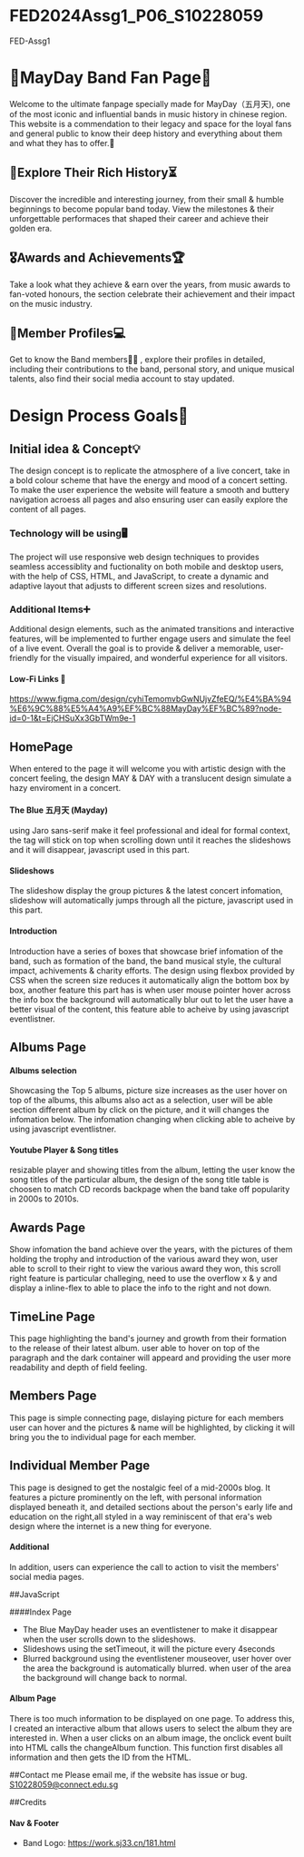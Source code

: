 # FED2024Assg1_P06_S10228059
FED-Assg1


# 🎸MayDay Band Fan Page🎵

Welcome to the ultimate fanpage specially made for MayDay（五月天), one of the most iconic and influential bands in music history in chinese region. This website is a commendation to their legacy and space for the loyal fans and general public to know their deep history and everything about them and what they has to offer.🤩

## 🛞Explore Their Rich History⏳
Discover the incredible and interesting journey, from their small & humble beginnings to become popular band today. View the milestones & their unforgettable performaces that shaped their career and achieve their golden era.

## 🎖Awards and Achievements🏆
Take a look what they achieve & earn over the years, from music awards to fan-voted honours, the section celebrate their achievement and their impact on the music industry.

## 📱Member Profiles💻
Get to know the Band members👨‍🎤 , explore their profiles in detailed, including their contributions to the band, personal story, and unique musical talents, also find their social media account to stay updated.

# Design Process Goals🎨

## Initial idea & Concept💡
The design concept is to replicate the atmosphere of a live concert, take in a bold colour scheme that have the energy and mood of a concert setting.
To make the user experience the website will feature a smooth and buttery navigation acroess all pages and also ensuring user can easily explore the content of all pages.

### Technology will be using🖥
The project will use responsive web design techniques to provides seamless accessiblity and fuctionality on both mobile and desktop users, with the help of CSS, HTML, and JavaScript, to create a dynamic and adaptive layout that adjusts to different screen sizes and resolutions.

### Additional Items➕
Additional design elements, such as the animated transitions and interactive features, will be implemented to further engage users and simulate the feel of a live event. Overall the goal is to provide & deliver a memorable, user-friendly for the visually impaired, and wonderful experience for all visitors.

#### Low-Fi Links 🔎
https://www.figma.com/design/cyhiTemomvbGwNUjvZfeEQ/%E4%BA%94%E6%9C%88%E5%A4%A9%EF%BC%88MayDay%EF%BC%89?node-id=0-1&t=EjCHSuXx3GbTWm9e-1



## HomePage
When entered to the page it will welcome you with artistic design with the concert feeling, the design MAY & DAY with a translucent design simulate a hazy enviroment in a concert. 

#### The Blue 五月天 (Mayday) 
using Jaro sans-serif make it feel professional and ideal for formal context, the tag will stick on top when scrolling down until it reaches the slideshows and it will disappear, javascript used in this part.

#### Slideshows
The slideshow display the group pictures & the latest concert infomation, slideshow will automatically jumps through all the picture, javascript used in this part.

#### Introduction
Introduction have a series of boxes that showcase brief infomation of the band, such as formation of the band, the band musical style, the cultural impact, achivements & charity efforts. The design using flexbox provided by CSS when the screen size reduces it automatically align the bottom box by box, another feature this part has is when user mouse pointer hover across the info box the background will automatically blur out to let the user have a better visual of the content, this feature able to acheive by using javascript eventlistner.

## Albums Page
#### Albums selection
Showcasing the Top 5 albums, picture size increases as the user hover on top of the albums, this albums also act as a selection, user will be able section different album by click on the picture, and it will changes the infomation below. The infomation changing when clicking able to acheive by using javascript eventlistner.

#### Youtube Player & Song titles
resizable player and showing titles from the album, letting the user know the song titles of the particular album, the design of the song title table is choosen to match CD records backpage when the band take off popularity in 2000s to 2010s.

## Awards Page
Show infomation the band achieve over the years, with the pictures of them holding the trophy and introduction of the various award they won, user able to scroll to their right to view the various award they won, this scroll right feature is particular challeging, need to use the overflow x & y and display a inline-flex to able to place the info to the right and not down.

## TimeLine Page 
This page highlighting the band's journey and growth from their formation to the release of their latest album. user able to hover on top of the paragraph and the dark container will appeard and providing the user more readability and depth of field feeling.

## Members Page
This page is simple connecting page, dislaying picture for each members user can hover and the pictures & name will be highlighted, by clicking it will bring you the to individual page for each member.

## Individual Member Page
This page is designed to get the nostalgic feel of a mid-2000s blog. It features a picture prominently on the left, with personal information displayed beneath it, and detailed sections about the person's early life and education on the right,all styled in a way reminiscent of that era's web design where the internet is a new thing for everyone.

#### Additional
 In addition, users can experience the call to action to visit the members' social media pages.



##JavaScript

####Index Page
* The Blue MayDay header uses an eventlistener to make it disappear when the user scrolls down to the slideshows.
* Slideshows using the setTimeout, it will the picture every 4seconds
* Blurred background using the eventlistener mouseover, user hover over the area the background is automatically blurred. when user of the area the background will change back to normal.

#### Album Page
There is too much information to be displayed on one page. To address this, I created an interactive album that allows users to select the album they are interested in. When a user clicks on an album image, the onclick event built into HTML calls the changeAlbum function. This function first disables all information and then gets the ID from the HTML.

##Contact me
Please email me, if the website has issue or bug.
S10228059@connect.edu.sg

##Credits
#### Nav & Footer
* Band Logo: https://work.sj33.cn/181.html

#### 






 



































